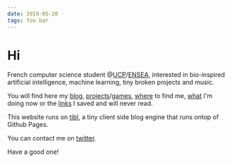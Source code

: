 ```yaml
---
date: 2019-05-20
tags: foo bar
---
```


# Hi

French computer science student @[UCP](https://www.u-cergy.fr)/[ENSEA](http://www.ensea.fr/), interested in bio-inspired artificial intelligence, machine learning, tiny broken projects and music.

You will find here my [blog](t), [projects](t?t=projects)/[games](t?t=games), [where](t?p=about) to find me, [what](t?p=now) I'm doing now or the [links](http://chad.ujj.space) I saved and will never read.

This website runs on [tibl](https://ujj.space/tibl), a tiny client side blog engine that runs ontop of Github Pages.

You can contact me on [twitter](https://twitter.com/Uinelj).

Have a good one!
